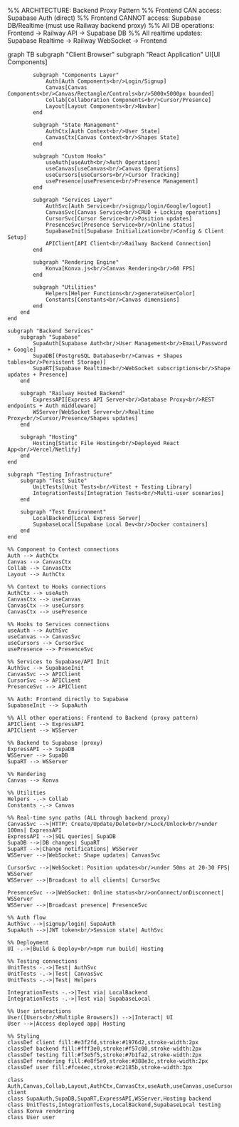 %% ARCHITECTURE: Backend Proxy Pattern
%% Frontend CAN access: Supabase Auth (direct)
%% Frontend CANNOT access: Supabase DB/Realtime (must use Railway backend proxy)
%% All DB operations: Frontend -> Railway API -> Supabase DB
%% All realtime updates: Supabase Realtime -> Railway WebSocket -> Frontend

graph TB
subgraph "Client Browser"
subgraph "React Application"
UI[UI Components]

            subgraph "Components Layer"
                Auth[Auth Components<br/>Login/Signup]
                Canvas[Canvas Components<br/>Canvas/Rectangle/Controls<br/>5000x5000px bounded]
                Collab[Collaboration Components<br/>Cursor/Presence]
                Layout[Layout Components<br/>Navbar]
            end

            subgraph "State Management"
                AuthCtx[Auth Context<br/>User State]
                CanvasCtx[Canvas Context<br/>Shapes State]
            end

            subgraph "Custom Hooks"
                useAuth[useAuth<br/>Auth Operations]
                useCanvas[useCanvas<br/>Canvas Operations]
                useCursors[useCursors<br/>Cursor Tracking]
                usePresence[usePresence<br/>Presence Management]
            end

            subgraph "Services Layer"
                AuthSvc[Auth Service<br/>signup/login/Google/logout]
                CanvasSvc[Canvas Service<br/>CRUD + Locking operations]
                CursorSvc[Cursor Service<br/>Position updates]
                PresenceSvc[Presence Service<br/>Online status]
                SupabaseInit[Supabase Initialization<br/>Config & Client Setup]
                APIClient[API Client<br/>Railway Backend Connection]
            end

            subgraph "Rendering Engine"
                Konva[Konva.js<br/>Canvas Rendering<br/>60 FPS]
            end

            subgraph "Utilities"
                Helpers[Helper Functions<br/>generateUserColor]
                Constants[Constants<br/>Canvas dimensions]
            end
        end
    end

    subgraph "Backend Services"
        subgraph "Supabase"
            SupaAuth[Supabase Auth<br/>User Management<br/>Email/Password + Google]
            SupaDB[(PostgreSQL Database<br/>Canvas + Shapes tables<br/>Persistent Storage)]
            SupaRT[Supabase Realtime<br/>WebSocket subscriptions<br/>Shape updates + Presence]
        end

        subgraph "Railway Hosted Backend"
            ExpressAPI[Express API Server<br/>Database Proxy<br/>REST endpoints + Auth middleware]
            WSServer[WebSocket Server<br/>Realtime Proxy<br/>Cursor/Presence/Shapes updates]
        end

        subgraph "Hosting"
            Hosting[Static File Hosting<br/>Deployed React App<br/>Vercel/Netlify]
        end
    end

    subgraph "Testing Infrastructure"
        subgraph "Test Suite"
            UnitTests[Unit Tests<br/>Vitest + Testing Library]
            IntegrationTests[Integration Tests<br/>Multi-user scenarios]
        end

        subgraph "Test Environment"
            LocalBackend[Local Express Server]
            SupabaseLocal[Supabase Local Dev<br/>Docker containers]
        end
    end

    %% Component to Context connections
    Auth --> AuthCtx
    Canvas --> CanvasCtx
    Collab --> CanvasCtx
    Layout --> AuthCtx

    %% Context to Hooks connections
    AuthCtx --> useAuth
    CanvasCtx --> useCanvas
    CanvasCtx --> useCursors
    CanvasCtx --> usePresence

    %% Hooks to Services connections
    useAuth --> AuthSvc
    useCanvas --> CanvasSvc
    useCursors --> CursorSvc
    usePresence --> PresenceSvc

    %% Services to Supabase/API Init
    AuthSvc --> SupabaseInit
    CanvasSvc --> APIClient
    CursorSvc --> APIClient
    PresenceSvc --> APIClient

    %% Auth: Frontend directly to Supabase
    SupabaseInit --> SupaAuth
    
    %% All other operations: Frontend to Backend (proxy pattern)
    APIClient --> ExpressAPI
    APIClient --> WSServer
    
    %% Backend to Supabase (proxy)
    ExpressAPI --> SupaDB
    WSServer --> SupaDB
    SupaRT --> WSServer

    %% Rendering
    Canvas --> Konva

    %% Utilities
    Helpers -.-> Collab
    Constants -.-> Canvas

    %% Real-time sync paths (ALL through backend proxy)
    CanvasSvc -->|HTTP: Create/Update/Delete<br/>Lock/Unlock<br/>under 100ms| ExpressAPI
    ExpressAPI -->|SQL queries| SupaDB
    SupaDB -->|DB changes| SupaRT
    SupaRT -->|Change notifications| WSServer
    WSServer -->|WebSocket: Shape updates| CanvasSvc

    CursorSvc -->|WebSocket: Position updates<br/>under 50ms at 20-30 FPS| WSServer
    WSServer -->|Broadcast to all clients| CursorSvc

    PresenceSvc -->|WebSocket: Online status<br/>onConnect/onDisconnect| WSServer
    WSServer -->|Broadcast presence| PresenceSvc

    %% Auth flow
    AuthSvc -->|signup/login| SupaAuth
    SupaAuth -->|JWT token<br/>Session state| AuthSvc

    %% Deployment
    UI -.->|Build & Deploy<br/>npm run build| Hosting

    %% Testing connections
    UnitTests -.->|Test| AuthSvc
    UnitTests -.->|Test| CanvasSvc
    UnitTests -.->|Test| Helpers

    IntegrationTests -.->|Test via| LocalBackend
    IntegrationTests -.->|Test via| SupabaseLocal

    %% User interactions
    User([Users<br/>Multiple Browsers]) -->|Interact| UI
    User -->|Access deployed app| Hosting

    %% Styling
    classDef client fill:#e3f2fd,stroke:#1976d2,stroke-width:2px
    classDef backend fill:#fff3e0,stroke:#f57c00,stroke-width:2px
    classDef testing fill:#f3e5f5,stroke:#7b1fa2,stroke-width:2px
    classDef rendering fill:#e8f5e9,stroke:#388e3c,stroke-width:2px
    classDef user fill:#fce4ec,stroke:#c2185b,stroke-width:3px

    class Auth,Canvas,Collab,Layout,AuthCtx,CanvasCtx,useAuth,useCanvas,useCursors,usePresence,AuthSvc,CanvasSvc,CursorSvc,PresenceSvc,SupabaseInit,APIClient,Helpers,Constants client
    class SupaAuth,SupaDB,SupaRT,ExpressAPI,WSServer,Hosting backend
    class UnitTests,IntegrationTests,LocalBackend,SupabaseLocal testing
    class Konva rendering
    class User user
